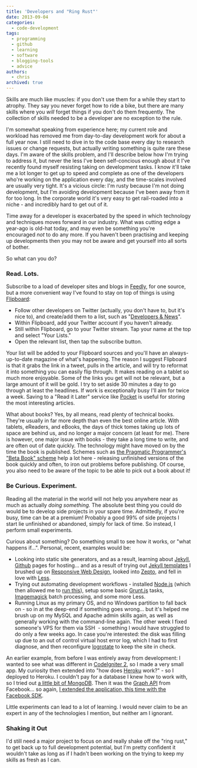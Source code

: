 ```yaml
---
title: 'Developers and "Ring Rust"'
date: 2013-09-04
categories:
  - code-development
tags:
  - programming
  - github
  - learning
  - software
  - blogging-tools
  - advice
authors:
  - chris
archived: true
---
```


Skills are much like muscles: if you don't use them for a while they start to atrophy. They say you never forget how to ride a bike, but there are many skills where you *will* forget things if you don't do them frequently. The collection of skills needed to be a developer are no exception to the rule.

I'm somewhat speaking from experience here; my current role and workload has removed me from day-to-day development work for about a full year now. I still need to dive in to the code base every day to research issues or change requests, but actually writing something is quite rare these days. I'm aware of the skills problem, and I'll describe below how I'm trying to address it, but never the less I've been self-concious enough about it I've recently found myself resisting taking on development tasks. I know it'll take me a lot longer to get up to speed and complete as one of the developers who're working on the application every day, and the time-scales involved are usually very tight. It's a vicious circle: I'm rusty because I'm not doing development, but I'm avoiding development because I've been away from it for too long. In the corporate world it's very easy to get rail-roaded into a niche - and incredibly hard to get out of it.

Time away for a developer is exacerbated by the speed in which technology and techniques moves forward in our industry. What was cutting edge a year-ago is old-hat today, and may even be something you're encouraged *not* to do any more. If you haven't been practising and keeping up developments then you may not be aware and get yourself into all sorts of bother.

So what can you do?

### Read. Lots.

Subscribe to a load of developer sites and blogs in [Feedly](http://www.feedly.com "feedly"), for one source, but a more convenient way I've found to stay on top of things is using [Flipboard](http://www.flipboard.com/ "Flipboard"):

- Follow other developers on Twitter (actually, you don't have to, but it's nice to), and create/add them to a list, such as "[Developers & News](https://twitter.com/__chrismc/lists/developers-news)".
- Within Flipboard, add your Twitter account if you haven't already.
- Still within Flipboard, go to your Twitter stream. Tap your name at the top and select "Your Lists."
- Open the relevant list, then tap the subscribe button.

Your list will be added to your Flipboard sources and you'll have an always-up-to-date magazine of what's happening. The reason I suggest Flipboard is that it grabs the link in a tweet, pulls in the article, and will try to reformat it into something you can easily flip through. It makes reading on a tablet so much more enjoyable. Some of the links you get will not be relevant, but a large amount of it will be gold. I try to set aside 30 minutes a day to go through at least the headlines. If work is exceptionally busy I'll aim for twice a week. Saving to a "Read it Later" service like [Pocket](http://getpocket.com/) is useful for storing the most interesting articles.

What about books? Yes, by all means, read plenty of technical books. They're usually in far more depth than even the best online article. With tablets, eReaders, and eBooks, the days of thick tomes taking up lots of space are behind us, and no longer a major concern (at least for me). There is however, one major issue with books - they take a long time to write, and are often out of date quickly. The technology might have moved on by the time the book is published. Schemes such as [the Pragmatic Programmer's "Beta Book" scheme](http://pragprog.com/frequently-asked-questions/beta-books) help a lot here - releasing unfinished versions of the book quickly and often, to iron out problems before publishing. Of course, you also need to be aware of the topic to be able to pick out a book about it!

### Be Curious. Experiment.

Reading all the material in the world will not help you anywhere near as much as actually *doing something.* The absolute best thing you could do would be to develop side projects in your spare time. Admittedly, if you're busy, time can be at a premium! Probably a good 99% of side projects I start lie unfinished or abandoned, simply for lack of time. So instead, I perform small experiments.

Curious about something? Do something small to see how it works, or "what happens if...". Personal, recent, examples would be:

- Looking into static site generators, and as a result, learning about [Jekyll](http://jekyllrb.com/), [Github](http://github.com "GitHub") pages for hosting... and as a result of trying out [Jekyll templates](http://jekyllrb.com/docs/templates/) I brushed up on [Responsive Web Design](http://www.abookapart.com/products/responsive-web-design), looked into [Zepto](http://zeptojs.com/), and fell in love with [Less](http://lesscss.org/).
- Trying out automating development workflows - installed [Node.js](http://nodejs.org/) (which then allowed me to [run this](http://chrismcleod.me/2013/08/27/move-from-playlists-from-spotify-to-google-music-with-portify/ "Move from Playlists from Spotify to Google Music with Portify")), setup some basic [Grunt.js](gruntjs.com) tasks, [Imagemagick](http://www.imagemagick.org) batch processing, and some more Less.
- Running Linux as my primary OS, and no Windows partition to fall back on - so in at the deep-end if something goes wrong... but it's helped me brush up on my MySQL and Apache admin skills again, as well as generally working with the command-line again. The other week I fixed someone's VPS for them via SSH  - something I would have struggled to do only a few weeks ago. In case you're interested: the disk was filling up due to an out of control virtual host error log, which I had to first diagnose, and then reconfigure [logrotate](http://linuxcommand.org/man_pages/logrotate8.html) to keep the site in check.

An earlier example, from before I was entirely away from development: I wanted to see what was different in [CodeIgniter 2](http://ellislab.com/codeigniter), so I made a very small app. My curiosity then extended into "how does [Heroku](http://www.heroku.com/ "Heroku") work?" - so I deployed to Heroku. I couldn't pay for a database I knew how to work with, so I tried out [a little bit of MongoDB](/blog/use-custom-php-extensions-on-heroku/ "Use Custom PHP Extensions on Heroku"). Then it was the [Graph API](http://developers.facebook.com/docs/api "Graph API") from Facebook... so again, [I extended the application, this time with the Facebook SDK](/blog/using-the-facebook-php-sdk-with-codeigniter/ "Using the Facebook PHP SDK with CodeIgniter").

Little experiments can lead to a lot of learning. I would never claim to be an expert in any of the technologies I mention, but neither am I ignorant.

### Shaking it Out

I'd still need a major project to focus on and really shake off the "ring rust," to get back up to full development potential, but I'm pretty confident it wouldn't take as long as if I hadn't been working on the trying to keep my skills as fresh as I can.
